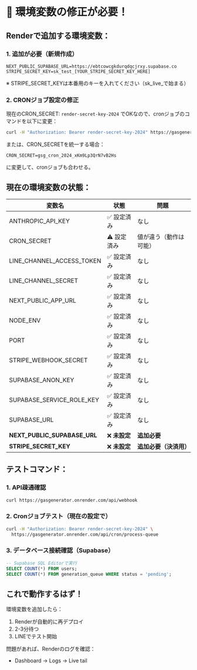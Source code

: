 # 🚨 環境変数の修正が必要！

## Renderで追加する環境変数：

### 1. 追加が必要（新規作成）
```
NEXT_PUBLIC_SUPABASE_URL=https://ebtcowcgkdurqdqcjrxy.supabase.co
STRIPE_SECRET_KEY=sk_test_[YOUR_STRIPE_SECRET_KEY_HERE]
```
※ STRIPE_SECRET_KEYは本番用のキーを入れてください（sk_live_で始まる）

### 2. CRONジョブ設定の修正

現在のCRON_SECRET: `render-secret-key-2024` でOKなので、cronジョブのコマンドを以下に変更：

```bash
curl -H "Authorization: Bearer render-secret-key-2024" https://gasgenerator.onrender.com/api/cron/process-queue
```

または、CRON_SECRETを統一する場合：
```
CRON_SECRET=gsg_cron_2024_xKm9Lp3QrN7vB2Hs
```
に変更して、cronジョブも合わせる。

## 現在の環境変数の状態：

| 変数名 | 状態 | 問題 |
|--------|------|------|
| ANTHROPIC_API_KEY | ✅ 設定済み | なし |
| CRON_SECRET | ⚠️ 設定済み | 値が違う（動作は可能） |
| LINE_CHANNEL_ACCESS_TOKEN | ✅ 設定済み | なし |
| LINE_CHANNEL_SECRET | ✅ 設定済み | なし |
| NEXT_PUBLIC_APP_URL | ✅ 設定済み | なし |
| NODE_ENV | ✅ 設定済み | なし |
| PORT | ✅ 設定済み | なし |
| STRIPE_WEBHOOK_SECRET | ✅ 設定済み | なし |
| SUPABASE_ANON_KEY | ✅ 設定済み | なし |
| SUPABASE_SERVICE_ROLE_KEY | ✅ 設定済み | なし |
| SUPABASE_URL | ✅ 設定済み | なし |
| **NEXT_PUBLIC_SUPABASE_URL** | ❌ **未設定** | **追加必要** |
| **STRIPE_SECRET_KEY** | ❌ **未設定** | **追加必要（決済用）** |

## テストコマンド：

### 1. API疎通確認
```bash
curl https://gasgenerator.onrender.com/api/webhook
```

### 2. Cronジョブテスト（現在の設定で）
```bash
curl -H "Authorization: Bearer render-secret-key-2024" \
  https://gasgenerator.onrender.com/api/cron/process-queue
```

### 3. データベース接続確認（Supabase）
```sql
-- Supabase SQL Editorで実行
SELECT COUNT(*) FROM users;
SELECT COUNT(*) FROM generation_queue WHERE status = 'pending';
```

## これで動作するはず！

環境変数を追加したら：
1. Renderが自動的に再デプロイ
2. 2-3分待つ
3. LINEでテスト開始

問題があれば、Renderのログを確認：
- Dashboard → Logs → Live tail